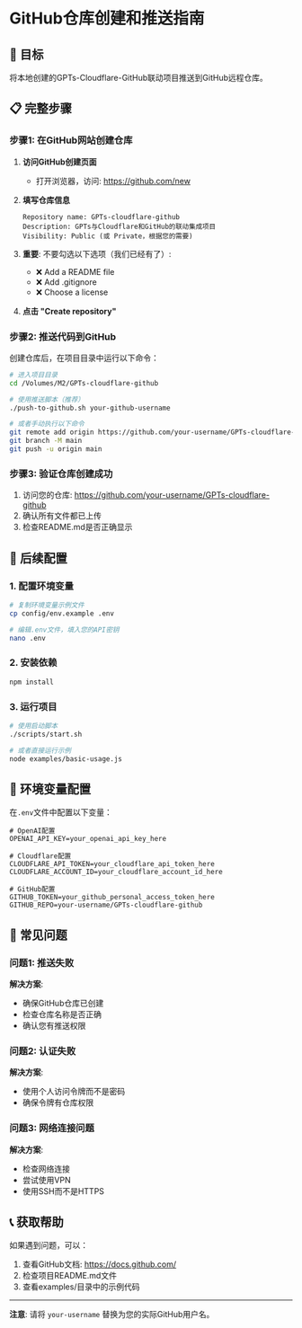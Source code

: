 # GitHub仓库创建和推送指南

## 🎯 目标
将本地创建的GPTs-Cloudflare-GitHub联动项目推送到GitHub远程仓库。

## 📋 完整步骤

### 步骤1: 在GitHub网站创建仓库

1. **访问GitHub创建页面**
   - 打开浏览器，访问: https://github.com/new

2. **填写仓库信息**
   ```
   Repository name: GPTs-cloudflare-github
   Description: GPTs与Cloudflare和GitHub的联动集成项目
   Visibility: Public (或 Private，根据您的需要)
   ```

3. **重要**: 不要勾选以下选项（我们已经有了）:
   - ❌ Add a README file
   - ❌ Add .gitignore
   - ❌ Choose a license

4. **点击 "Create repository"**

### 步骤2: 推送代码到GitHub

创建仓库后，在项目目录中运行以下命令：

```bash
# 进入项目目录
cd /Volumes/M2/GPTs-cloudflare-github

# 使用推送脚本（推荐）
./push-to-github.sh your-github-username

# 或者手动执行以下命令
git remote add origin https://github.com/your-username/GPTs-cloudflare-github.git
git branch -M main
git push -u origin main
```

### 步骤3: 验证仓库创建成功

1. 访问您的仓库: https://github.com/your-username/GPTs-cloudflare-github
2. 确认所有文件都已上传
3. 检查README.md是否正确显示

## 🔧 后续配置

### 1. 配置环境变量
```bash
# 复制环境变量示例文件
cp config/env.example .env

# 编辑.env文件，填入您的API密钥
nano .env
```

### 2. 安装依赖
```bash
npm install
```

### 3. 运行项目
```bash
# 使用启动脚本
./scripts/start.sh

# 或者直接运行示例
node examples/basic-usage.js
```

## 📝 环境变量配置

在`.env`文件中配置以下变量：

```env
# OpenAI配置
OPENAI_API_KEY=your_openai_api_key_here

# Cloudflare配置
CLOUDFLARE_API_TOKEN=your_cloudflare_api_token_here
CLOUDFLARE_ACCOUNT_ID=your_cloudflare_account_id_here

# GitHub配置
GITHUB_TOKEN=your_github_personal_access_token_here
GITHUB_REPO=your-username/GPTs-cloudflare-github
```

## 🚨 常见问题

### 问题1: 推送失败
**解决方案**:
- 确保GitHub仓库已创建
- 检查仓库名称是否正确
- 确认您有推送权限

### 问题2: 认证失败
**解决方案**:
- 使用个人访问令牌而不是密码
- 确保令牌有仓库权限

### 问题3: 网络连接问题
**解决方案**:
- 检查网络连接
- 尝试使用VPN
- 使用SSH而不是HTTPS

## 📞 获取帮助

如果遇到问题，可以：
1. 查看GitHub文档: https://docs.github.com/
2. 检查项目README.md文件
3. 查看examples/目录中的示例代码

---

**注意**: 请将 `your-username` 替换为您的实际GitHub用户名。
